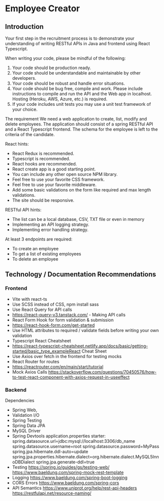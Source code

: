 # Employee Creator
## Introduction
Your first step in the recruitment process is to demonstrate your understanding of writing RESTful APIs in Java and frontend using React Typescript.

When writing your code, please be mindful of the following:

1. Your code should be production ready.
2. Your code should be understandable and maintainable by other developers.
3. Your code should be robust and handle error situations.
4. Your code should be bug free, compile and work. Please include instructions to compile and run the API and the Web app in localhost. Hosting (Heroku, AWS, Azure, etc.) is required.
5. If your code includes unit tests you may use a unit test framework of your choice.

The requirement
We need a web application to create, list, modify and delete employees. The application should consist of a spring RESTful API and a React Typescript frontend. The schema for the employee is left to the criteria of the candidate.

React hints:
- React Redux is recommended.
- Typescript is recommended.
- React hooks are recommended.
- React create app is a good starting point.
- You can include any other open source NPM library.
- Feel free to use your favorite CSS framework.
- Feel free to use your favorite middleware.
- Add some basic validations on the form like required and max length validations.
- The site should be responsive.

RESTful API hints:
- The list can be a local database, CSV, TXT file or even in memory
- Implementing an API logging strategy.
- Implementing error handling strategy.

At least 3 endpoints are required:
- To create an employee
- To get a list of existing employees
- To delete an employee

## Technology / Documentation Recommendations
### Frontend
- Vite with react-ts
- Use SCSS instead of CSS, npm install sass
- Use React Query for API calls
- https://react-query-v3.tanstack.com/ - Making API calls
- React Form Hook for form validation & submission
- https://react-hook-form.com/get-started
- Use HTML attributes to required / validate fields before writing your own validation
- Typescript React Cheatsheet
- https://react-typescript-cheatsheet.netlify.app/docs/basic/getting-started/basic_type_exampleReact Cheat Sheet
- Use Axios over fetch in the frontend for testing mocks
- React Router for routes
- https://reactrouter.com/en/main/start/tutorial
- Mock Axios Calls
https://stackoverflow.com/questions/70450576/how-to-test-react-component-with-axios-request-in-useeffect

### Backend
Dependencies
- Spring Web,
- Validation I/O
- Spring Testing
- Spring Data JPA
- MySQL Driver
- Spring Devtools
    application.properties starter:
    spring.datasource.url=jdbc:mysql://localhost:3306/db_name
    spring.datasource.username=root
    spring.datasource.password=MyPass
    spring.jpa.hibernate.ddl-auto=update
    spring.jpa.properties.hibernate.dialect=org.hibernate.dialect.MySQL5InnoDBDialect
    spring.jpa.generate-ddl=true
- Testing
https://spring.io/guides/gs/testing-web/
https://www.baeldung.com/spring-mock-rest-template
- Logging
https://www.baeldung.com/spring-boot-logging
- CORS Errors
https://www.baeldung.com/spring-cors
- API Semantics
https://www.uniprot.org/help/rest-api-headers
https://restfulapi.net/resource-naming/